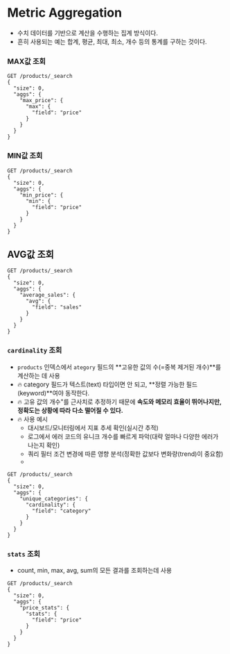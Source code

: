 # Metric Aggregation
- 수치 데이터를 기반으로 계산을 수행하는 집계 방식이다.
- 흔히 사용되는 예는 합계, 평균, 최대, 최소, 개수 등의 통계를 구하는 것이다.

### MAX값 조회
```
GET /products/_search
{
  "size": 0,
  "aggs": {
    "max_price": {
      "max": {
        "field": "price"
      }
    }
  }
}
```

### MIN값 조회
```
GET /products/_search
{
  "size": 0,
  "aggs": {
    "min_price": {
      "min": {
        "field": "price"
      }
    }
  }
}
```

## AVG값 조회
```
GET /products/_search
{
  "size": 0,
  "aggs": {
    "average_sales": {
      "avg": {
        "field": "sales"
      }
    }
  }
}
```

### `cardinality` 조회
- `products` 인덱스에서 `ategory` 필드의 **고유한 값의 수(=중복 제거된 개수)**를 계산하는 데 사용
- 🔥 category 필드가 텍스트(text) 타입이면 안 되고, **정렬 가능한 필드 (keyword)**여야 동작한다.
- 🔥 고유 값의 개수"를 근사치로 추정하기 때문에 **속도와 메모리 효율이 뛰어나지만, 정확도는 상황에 따라 다소 떨어질 수 있다.**
- 🔥 사용 예시
  - 대시보드/모니터링에서 지표 추세 확인(실시간 추적)
  - 로그에서 에러 코드의 유니크 개수를 빠르게 파악(대략 얼마나 다양한 에러가 나는지 확인)
  - 쿼리 필터 조건 변경에 따른 영향 분석(정확한 값보다 변화량(trend)이 중요함)
  - 
```
GET /products/_search
{
  "size": 0,
  "aggs": {
    "unique_categories": {
      "cardinality": {
        "field": "category"
      }
    }
  }
}
```

### `stats` 조회
- count, min, max, avg, sum의 모든 결과를 조회하는데 사용
```
GET /products/_search
{
  "size": 0,
  "aggs": {
    "price_stats": {
      "stats": {
        "field": "price"
      }
    }
  }
}
```